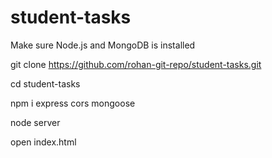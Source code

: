 # student-tasks
 Make sure Node.js and MongoDB is installed

git clone https://github.com/rohan-git-repo/student-tasks.git

cd student-tasks

npm i express cors mongoose

node server

open index.html
